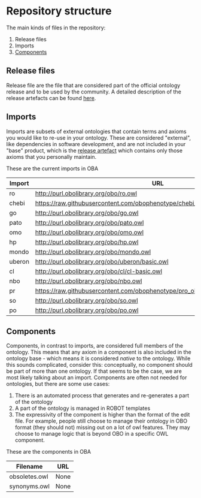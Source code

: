 # Repository structure

The main kinds of files in the repository:

1. Release files
2. Imports
3. [Components](#components)

## Release files
Release file are the file that are considered part of the official ontology release and to be used by the community. A detailed description of the release artefacts can be found [here](https://github.com/INCATools/ontology-development-kit/blob/master/docs/ReleaseArtefacts.md).

## Imports
Imports are subsets of external ontologies that contain terms and axioms you would like to re-use in your ontology. These are considered "external", like dependencies in software development, and are not included in your "base" product, which is the [release artefact](https://github.com/INCATools/ontology-development-kit/blob/master/docs/ReleaseArtefacts.md) which contains only those axioms that you personally maintain.

These are the current imports in OBA

| Import | URL | Type |
| ------ | --- | ---- |
| ro | http://purl.obolibrary.org/obo/ro.owl | None |
| chebi | https://raw.githubusercontent.com/obophenotype/chebi_obo_slim/main/chebi_slim.owl | None |
| go | http://purl.obolibrary.org/obo/go.owl | None |
| pato | http://purl.obolibrary.org/obo/pato.owl | None |
| omo | http://purl.obolibrary.org/obo/omo.owl | None |
| hp | http://purl.obolibrary.org/obo/hp.owl | custom |
| mondo | http://purl.obolibrary.org/obo/mondo.owl | None |
| uberon | http://purl.obolibrary.org/obo/uberon/basic.owl | None |
| cl | http://purl.obolibrary.org/obo/cl/cl-basic.owl | None |
| nbo | http://purl.obolibrary.org/obo/nbo.owl | None |
| pr | https://raw.githubusercontent.com/obophenotype/pro_obo_slim/master/pr_slim.owl | None |
| so | http://purl.obolibrary.org/obo/so.owl | None |
| po | http://purl.obolibrary.org/obo/po.owl | None |

## Components
Components, in contrast to imports, are considered full members of the ontology. This means that any axiom in a component is also included in the ontology base - which means it is considered _native_ to the ontology. While this sounds complicated, consider this: conceptually, no component should be part of more than one ontology. If that seems to be the case, we are most likely talking about an import. Components are often not needed for ontologies, but there are some use cases:

1. There is an automated process that generates and re-generates a part of the ontology
2. A part of the ontology is managed in ROBOT templates
3. The expressivity of the component is higher than the format of the edit file. For example, people still choose to manage their ontology in OBO format (they should not) missing out on a lot of owl features. They may choose to manage logic that is beyond OBO in a specific OWL component.

These are the components in OBA

| Filename | URL |
| -------- | --- |
| obsoletes.owl | None |
| synonyms.owl | None |
